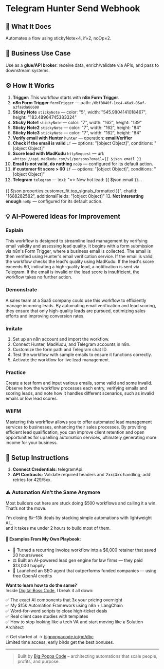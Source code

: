 # Telegram Hunter Send Webhook
## 🚀 What It Does
Automates a flow using stickyNote×4, if×2, noOp×2.

## 💼 Business Use Case
Use as a **glue/API broker**: receive data, enrich/validate via APIs, and pass to downstream systems.

## ⚙️ How It Works
1. **Trigger:** This workflow starts with **n8n Form Trigger**.
2. **n8n Form Trigger** `formTrigger` — path: `/0bf8840f-1cc4-46a9-86af-a3fa8da80608`
3. **Sticky Note** `stickyNote` — color: "5", width: "545.9804141018467", height: "183.48964745383324"
4. **Sticky Note1** `stickyNote` — color: "7", width: "162", height: "139"
5. **Sticky Note2** `stickyNote` — color: "7", width: "162", height: "84"
6. **Sticky Note3** `stickyNote` — color: "7", width: "162", height: "84"
7. **Verify email with Hunter** `hunter` — operation: **emailVerifier**
8. **Check if the email is valid** `if` — options: "[object Object]", conditions: "[object Object]"
9. **Score lead with MadKudu** `httpRequest` — url: `=https://api.madkudu.com/v1/persons?email={{ $json.email }}`
10. **Email is not valid, do nothing** `noOp` — configured for its default action.
11. **if customer fit score > 60** `if` — options: "[object Object]", conditions: "[object Object]"
12. **Telegram** `telegram` — text: "=⭐ New hot lead: {{ $json.email }}... 

{{ $json.properties.customer_fit.top_signals_formatted }}", chatId: "1688282582", additionalFields: "[object Object]"
13. **Not interesting enough** `noOp` — configured for its default action.

## 💡 AI-Powered Ideas for Improvement
### Explain
This workflow is designed to streamline lead management by verifying email validity and assessing lead quality. It begins with a form submission via n8n's Form Trigger, where a business email is collected. The email is then verified using Hunter's email verification service. If the email is valid, the workflow checks the lead's quality using MadKudu. If the lead's score exceeds 60, indicating a high-quality lead, a notification is sent via Telegram. If the email is invalid or the lead score is insufficient, the workflow takes no further action.

### Demonstrate
A sales team at a SaaS company could use this workflow to efficiently manage incoming leads. By automating email verification and lead scoring, they ensure that only high-quality leads are pursued, optimizing sales efforts and improving conversion rates.

### Imitate
1. Set up an n8n account and import the workflow.
2. Connect Hunter, MadKudu, and Telegram accounts in n8n.
3. Customize the form path and Telegram chat ID.
4. Test the workflow with sample emails to ensure it functions correctly.
5. Activate the workflow for live lead management.

### Practice
Create a test form and input various emails, some valid and some invalid. Observe how the workflow processes each entry, verifying emails and scoring leads, and note how it handles different scenarios, such as invalid emails or low lead scores.

### WIIFM
Mastering this workflow allows you to offer automated lead management services to businesses, enhancing their sales processes. By providing efficient lead qualification, you can improve client retention and open opportunities for upselling automation services, ultimately generating more income for your business.

## 🔧 Setup Instructions
1. **Connect Credentials:** telegramApi.
2. **API Contracts:** Validate required headers and 2xx/4xx handling; add retries for 429/5xx.

### ⚠️ Automation Ain’t the Same Anymore

Most builders out here are stuck doing $500 workflows and calling it a win.  
That’s not the move.  

I'm closing $6k–$13k deals by stacking simple automations with lightweight AI...  
and it takes me under 2 hours to build most of them.

#### 🧠 Examples From My Own Playbook:
- 🔁 Turned a recurring invoice workflow into a $6,000 retainer that saved 20 hours/week  
- ⚖️ Built an AI-powered lead gen engine for law firms — they paid $13,000 happily  
- 🚀 Launched an SEO agent that outperforms funded companies — using free OpenAI credits  

**Want to learn how to do the same?**  
Inside [Digital Boss Code](https://bigpoppacode.io/go/dbc), I break it all down:

✅ The exact AI components that 3x your pricing overnight  
✅ My $15k Automation Framework using n8n + LangChain  
✅ Word-for-word scripts to close high-ticket deals  
✅ Real client case studies with templates  
✅ How to stop looking like a tech VA and start moving like a Solution Architect  

🔥 Get started at → [bigpoppacode.io/go/dbc](https://bigpoppacode.io/go/dbc)  
Limited time access, early birds get the best bonuses.

---
> Built by [Big Poppa Code](https://bigpoppacode.io) – architecting automations that scale people, profits, and purpose.
